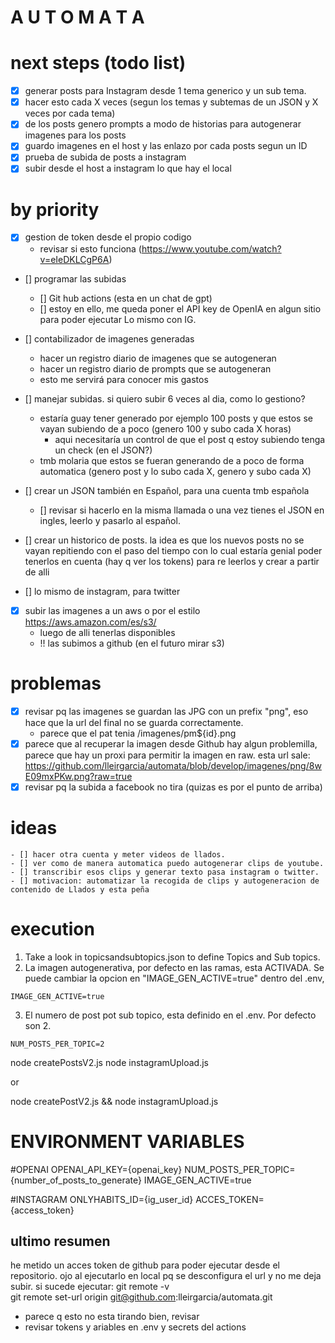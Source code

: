 # A U T O M A T A


# next steps (todo list)
- [x] generar posts para Instagram desde 1 tema generico y un sub tema.
- [x] hacer esto cada X veces (segun los temas y subtemas de un JSON y X veces por cada tema)
- [x] de los posts genero prompts a modo de historias para autogenerar imagenes para los posts
- [x] guardo imagenes en el host y las enlazo por cada posts segun un ID
- [x] prueba de subida de posts a instagram
- [x] subir desde el host a instagram lo que hay el local

# by priority
- [x] gestion de token desde el propio codigo
    - revisar si esto funciona (https://www.youtube.com/watch?v=eIeDKLCgP6A)
- [] programar las subidas
    - [] Git hub actions (esta en un chat de gpt)
    - [] estoy en ello, me queda poner el API key de OpenIA en algun sitio
        para poder ejecutar 
        Lo mismo con IG.
- [] contabilizador de imagenes generadas
    - hacer un registro diario de imagenes que se autogeneran
    - hacer un registro diario de prompts que se autogeneran
    - esto me servirá para conocer mis gastos
- [] manejar subidas. si quiero subir 6 veces al dia, como lo gestiono? 
    - estaría guay tener generado por ejemplo 100 posts y que estos se vayan subiendo de a poco (genero 100 y subo cada X horas)
        - aqui necesitaría un control de que el post q estoy subiendo tenga un check (en el JSON?)
    - tmb molaria que estos se fueran generando de a poco de forma automatica (genero post y lo subo cada X, genero y subo cada X)


- [] crear un JSON también en Español, para una cuenta tmb española
    - [] revisar si hacerlo en la misma llamada o una vez tienes el JSON en ingles, leerlo y pasarlo al español.
- [] crear un historico de posts. la idea es que los nuevos posts no se vayan repitiendo con el paso del tiempo con lo cual estaría genial poder 
    tenerlos en cuenta (hay q ver los tokens) para re leerlos y crear a partir de alli 
- [] lo mismo de instagram, para twitter

- [x] subir las imagenes a un aws o por el estilo https://aws.amazon.com/es/s3/
    - luego de alli tenerlas disponibles
    - !! las subimos  a github (en el futuro mirar s3)


# problemas
- [x] revisar pq las imagenes se guardan las JPG con un prefix "png", eso hace que la url del final no se guarda correctamente.
    - parece que el pat tenia /imagenes/pm${id}.png
- [x] parece que al recuperar la imagen desde Github hay algun problemilla, parece que hay un proxi para permitir la imagen en raw.
    esta url sale: https://github.com/lleirgarcia/automata/blob/develop/imagenes/png/8wE09mxPKw.png?raw=true
- [x] revisar pq la subida a facebook no tira (quizas es por el punto de arriba)

# ideas
    - [] hacer otra cuenta y meter videos de llados.
    - [] ver como de manera automatica puedo autogenerar clips de youtube.
    - [] transcribir esos clips y generar texto pasa instagram o twitter.
    - [] motivacion: automatizar la recogida de clips y autogeneracion de contenido de Llados y esta peña
    



# execution

1. Take a look in topicsandsubtopics.json to define Topics and Sub topics.
2. La imagen autogenerativa, por defecto en las ramas, esta ACTIVADA. Se puede cambiar la opcion en "IMAGE_GEN_ACTIVE=true" dentro del .env,
````
IMAGE_GEN_ACTIVE=true
````

3. El numero de post pot sub topico, esta definido en el .env. Por defecto son 2.
````
NUM_POSTS_PER_TOPIC=2
````

node createPostsV2.js
node instagramUpload.js

or

node createPostV2.js && node instagramUpload.js

# ENVIRONMENT VARIABLES
#OPENAI
OPENAI_API_KEY={openai_key}
NUM_POSTS_PER_TOPIC={number_of_posts_to_generate}
IMAGE_GEN_ACTIVE=true

#INSTAGRAM
ONLYHABITS_ID={ig_user_id}
ACCES_TOKEN={access_token}



## ultimo resumen
he metido un acces token de github para poder ejecutar desde el repositorio.
ojo al ejecutarlo en local pq se desconfigura el url y no me deja subir.
si sucede ejecutar:
    git remote -v  
    git remote set-url origin git@github.com:lleirgarcia/automata.git    

* parece q esto no esta tirando bien, revisar
* revisar tokens y ariables en .env y secrets del actions



